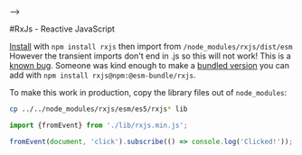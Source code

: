 <!--<!DOCTYPE html>
<html lang="en">
<head>
  <meta charset="UTF-8">
  <meta name="keywords" content="JavaScript, ES6, functional, simpatico, minimalist, web verite">
  <meta name="author" content="jbr">

  <!-- Begin testable.js html boilerplate; testable.js is in the same directory -->
  <link id="favicon" rel="icon" type="image/svg+xml" href="data:image/svg+xml,
  <svg xmlns='http://www.w3.org/2000/svg' viewBox='0 0 1 1'>
      <rect width='1' height='1' fill='DodgerBlue' />
  </svg>"/>
  <script src="/testable.js"></script>
  <!-- End testable.js boilerplate  -->

  <title>Simpatico: RxJs</title>
  <link rel="stylesheet" type="text/css" href="/style.css">
  <link rel="stylesheet" href="/kata/highlight.github-dark.css">
  <script type="module">
    import hljs from '/kata/highlight.min.js';
    import javascript from '/kata/highlight.javascript.min.js';
    hljs.registerLanguage('javascript', javascript);
    document.addEventListener('DOMContentLoaded', () => {
      document.querySelectorAll('pre code').forEach((el) => {
        hljs.highlightElement(el);
      });
    });
  </script>
</head>-->

#RxJs - Reactive JavaScript

[Install](https://rxjs.dev/guide/installation) with `npm install rxjs` then import from `/node_modules/rxjs/dist/esm`
However the transient imports don't end in .js so this will not work! This is a [known bug](https://github.com/ReactiveX/rxjs/issues/4416). Someone was kind enough to make a [bundled version](https://github.com/esm-bundle/rxjs) you can add with `npm install rxjs@npm:@esm-bundle/rxjs`.

To make this work in production, copy the library files out of `node_modules`:
```bash
cp ../../node_modules/rxjs/esm/es5/rxjs* lib
```

```js
import {fromEvent} from './lib/rxjs.min.js';

fromEvent(document, 'click').subscribe(() => console.log('Clicked!'));
```
